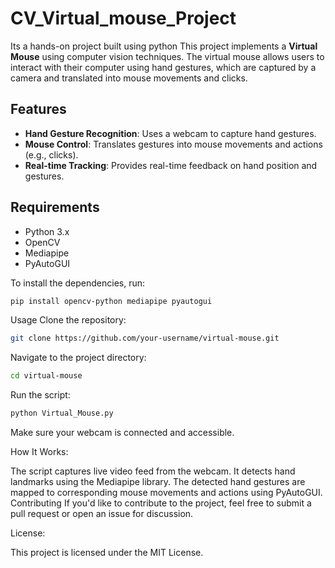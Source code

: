 # CV_Virtual_mouse_Project
Its a hands-on project built using python 
This project implements a **Virtual Mouse** using computer vision techniques. The virtual mouse allows users to interact with their computer using hand gestures, which are captured by a camera and translated into mouse movements and clicks.

## Features

- **Hand Gesture Recognition**: Uses a webcam to capture hand gestures.
- **Mouse Control**: Translates gestures into mouse movements and actions (e.g., clicks).
- **Real-time Tracking**: Provides real-time feedback on hand position and gestures.

## Requirements

- Python 3.x
- OpenCV
- Mediapipe
- PyAutoGUI

To install the dependencies, run:

```bash
pip install opencv-python mediapipe pyautogui
```
Usage
Clone the repository:

```bash
git clone https://github.com/your-username/virtual-mouse.git
```
Navigate to the project directory:

```bash
cd virtual-mouse
```
Run the script:

```bash
python Virtual_Mouse.py
```
Make sure your webcam is connected and accessible.

How It Works:

The script captures live video feed from the webcam.
It detects hand landmarks using the Mediapipe library.
The detected hand gestures are mapped to corresponding mouse movements and actions using PyAutoGUI.
Contributing
If you'd like to contribute to the project, feel free to submit a pull request or open an issue for discussion.

License:

This project is licensed under the MIT License.
